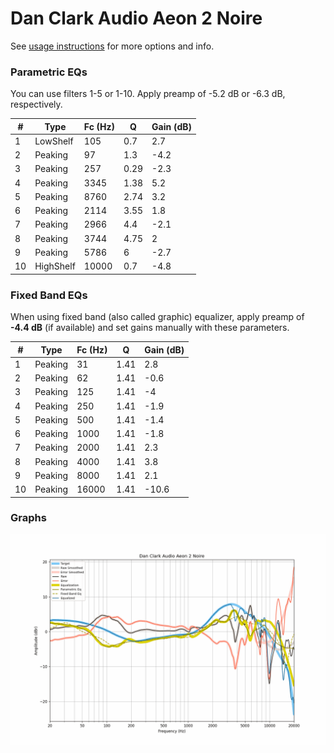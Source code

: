 # Dan Clark Audio Aeon 2 Noire
See [usage instructions](https://github.com/jaakkopasanen/AutoEq#usage) for more options and info.

### Parametric EQs
You can use filters 1-5 or 1-10. Apply preamp of -5.2 dB or -6.3 dB, respectively.

|   # | Type      |   Fc (Hz) |    Q |   Gain (dB) |
|-----|-----------|-----------|------|-------------|
|   1 | LowShelf  |       105 | 0.7  |         2.7 |
|   2 | Peaking   |        97 | 1.3  |        -4.2 |
|   3 | Peaking   |       257 | 0.29 |        -2.3 |
|   4 | Peaking   |      3345 | 1.38 |         5.2 |
|   5 | Peaking   |      8760 | 2.74 |         3.2 |
|   6 | Peaking   |      2114 | 3.55 |         1.8 |
|   7 | Peaking   |      2966 | 4.4  |        -2.1 |
|   8 | Peaking   |      3744 | 4.75 |         2   |
|   9 | Peaking   |      5786 | 6    |        -2.7 |
|  10 | HighShelf |     10000 | 0.7  |        -4.8 |

### Fixed Band EQs
When using fixed band (also called graphic) equalizer, apply preamp of **-4.4 dB** (if available) and set gains manually with these parameters.

|   # | Type    |   Fc (Hz) |    Q |   Gain (dB) |
|-----|---------|-----------|------|-------------|
|   1 | Peaking |        31 | 1.41 |         2.8 |
|   2 | Peaking |        62 | 1.41 |        -0.6 |
|   3 | Peaking |       125 | 1.41 |        -4   |
|   4 | Peaking |       250 | 1.41 |        -1.9 |
|   5 | Peaking |       500 | 1.41 |        -1.4 |
|   6 | Peaking |      1000 | 1.41 |        -1.8 |
|   7 | Peaking |      2000 | 1.41 |         2.3 |
|   8 | Peaking |      4000 | 1.41 |         3.8 |
|   9 | Peaking |      8000 | 1.41 |         2.1 |
|  10 | Peaking |     16000 | 1.41 |       -10.6 |

### Graphs
![](./Dan%20Clark%20Audio%20Aeon%202%20Noire.png)
